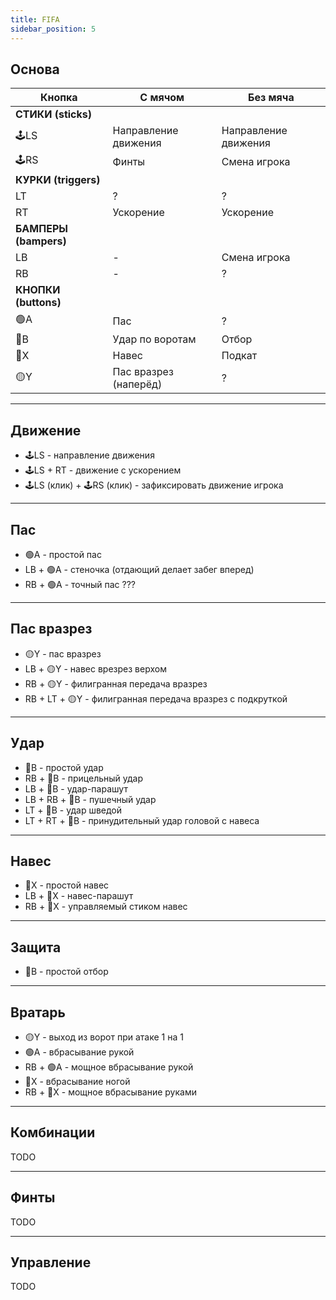 ```yaml
---
title: FIFA
sidebar_position: 5
---
```


## Основа

| Кнопка                | С мячом               | Без мяча             |
| --------------------- | --------------------- | -------------------- |
| **СТИКИ (sticks)**    |                       |                      |
| 🕹️LS                  | Направление движения  | Направление движения |
| 🕹️RS                  | Финты                 | Смена игрока         |
| **КУРКИ (triggers)**  |                       |                      |
| LT                    | ?                     | ?                    |
| RT                    | Ускорение             | Ускорение            |
| **БАМПЕРЫ (bampers)** |                       |                      |
| LB                    | -                     | Смена игрока         |
| RB                    | -                     | ?                    |
| **КНОПКИ (buttons)**  |                       |                      |
| 🟢A                   | Пас                   | ?                    |
| 🔴B                   | Удар по воротам       | Отбор                |
| 🔵X                   | Навес                 | Подкат               |
| 🟡Y                   | Пас вразрез (наперёд) | ?                    |

---

## Движение

- 🕹️LS - направление движения
- 🕹️LS + RT - движение с ускорением
- 🕹️LS (клик) + 🕹️RS (клик) - зафиксировать движение игрока

---

## Пас

- 🟢A - простой пас
- LB + 🟢A - стеночка (отдающий делает забег вперед)
- RB + 🟢A - точный пас ???

---

## Пас вразрез

- 🟡Y - пас вразрез
- LB + 🟡Y - навес врезрез верхом
- RB + 🟡Y - филигранная передача вразрез
- RB + LT + 🟡Y - филигранная передача вразрез с подкруткой

---

## Удар

- 🔴B - простой удар
- RB + 🔴B - прицельный удар
- LB + 🔴B - удар-парашут
- LB + RB + 🔴B - пушечный удар
- LT + 🔴B - удар шведой
- LT + RT + 🔴B - принудительный удар головой с навеса

---

## Навес

- 🔵X - простой навес
- LB + 🔵X - навес-парашут
- RB + 🔵X - управляемый стиком навес

---

## Защита

- 🔴B - простой отбор

---

## Вратарь

- 🟡Y - выход из ворот при атаке 1 на 1
- 🟢A - вбрасывание рукой
- RB + 🟢A - мощное вбрасывание рукой
- 🔵X - вбрасывание ногой
- RB + 🔵X - мощное вбрасывание руками

---

## Комбинации

TODO

---

## Финты

TODO

---

## Управление

TODO
